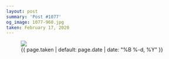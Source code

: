 ```yaml
---
layout: post
summary: 'Post #1077'
og_image: 1077-960.jpg
taken: February 17, 2020
---
```


<figure class="post">
<img sizes="(min-width: 700px) 50vw, calc(100vw - 2rem)" src="{{ site.assets_url }}/1077-480.jpg" srcset="{{ site.assets_url }}/1077-240.jpg 240w, {{ site.assets_url }}/1077-480.jpg 480w, {{ site.assets_url }}/1077-720.jpg 720w, {{ site.assets_url }}/1077-960.jpg 960w"/>
<figcaption>
<time>{{ page.taken | default: page.date | date: "%B %-d, %Y" }}</time>
</figcaption>
</figure>
